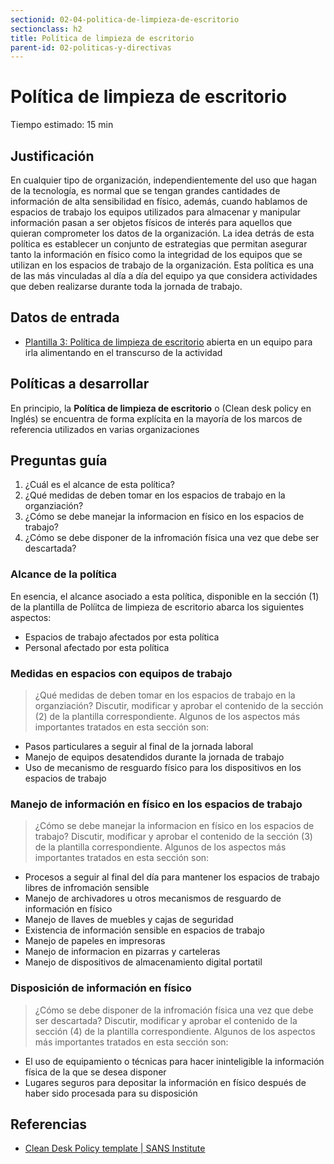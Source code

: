 ```yaml
---
sectionid: 02-04-politica-de-limpieza-de-escritorio
sectionclass: h2
title: Política de limpieza de escritorio
parent-id: 02-politicas-y-directivas
---
```

# Política de limpieza de escritorio
Tiempo estimado: 15 min

## Justificación
En cualquier tipo de organización, independientemente del uso que hagan de la tecnología, es normal que se tengan grandes cantidades de información de alta sensibilidad en físico, además, cuando hablamos de espacios de trabajo los equipos utilizados para almacenar y manipular información pasan a ser objetos físicos de interés para aquellos que quieran comprometer los datos de la organización. La idea detrás de esta política es establecer un conjunto de estrategias que permitan asegurar tanto la información en físico como la integridad de los equipos que se utilizan en los espacios de trabajo de la organización. Esta política es una de las más vinculadas al día a día del equipo ya que considera actividades que deben realizarse durante toda la jornada de trabajo.

## Datos de entrada
* [Plantilla 3: Política de limpieza de escritorio](https://sdamanual.org/es/plantillas/p3) abierta en un equipo para irla alimentando en el transcurso de la actividad

## Políticas a desarrollar
En principio, la **Política de limpieza de escritorio** o (Clean desk policy en Inglés) se encuentra de forma explícita en la mayoría de los marcos de referencia utilizados en varias organizaciones

## Preguntas guía
1. ¿Cuál es el alcance de esta política?
2. ¿Qué medidas de deben tomar en los espacios de trabajo en la organziación?
3. ¿Cómo se debe manejar la informacion en físico en los espacios de trabajo?
4. ¿Cómo se debe disponer de la infromación física una vez que debe ser descartada?


### Alcance de la política
En esencia, el alcance asociado a esta política, disponible en la sección (1) de la plantilla de Políitca de limpieza de escritorio abarca los siguientes aspectos:
* Espacios de trabajo afectados por esta política
* Personal afectado por esta política

### Medidas en espacios con equipos de trabajo
> ¿Qué medidas de deben tomar en los espacios de trabajo en la organziación?
Discutir, modificar y aprobar el contenido de la sección (2) de la plantilla correspondiente. Algunos de los aspectos más importantes tratados en esta sección son:
* Pasos particulares a seguir al final de la jornada laboral
* Manejo de equipos desatendidos durante la jornada de trabajo
* Uso de mecanismo de resguardo físico para los dispositivos en los espacios de trabajo

### Manejo de información en físico en los espacios de trabajo
> ¿Cómo se debe manejar la informacion en físico en los espacios de trabajo?
Discutir, modificar y aprobar el contenido de la sección (3) de la plantilla correspondiente. Algunos de los aspectos más importantes tratados en esta sección son:

* Procesos a seguir al final del día para mantener los espacios de trabajo libres de infromación sensible
* Manejo de archivadores u otros mecanismos de resguardo de información en físico
* Manejo de llaves de muebles y cajas de seguridad
* Existencia de información sensible en espacios de trabajo
* Manejo de papeles en impresoras
* Manejo de informacion en pizarras y carteleras
* Manejo de dispositivos de almacenamiento digital portatil

### Disposición de información en físico
> ¿Cómo se debe disponer de la infromación física una vez que debe ser descartada?
Discutir, modificar y aprobar el contenido de la sección (4) de la plantilla correspondiente. Algunos de los aspectos más importantes tratados en esta sección son:

* El uso de equipamiento o técnicas para hacer ininteligible la información física de la que se desea disponer
* Lugares seguros para depositar la información en físico después de haber sido procesada para su disposición

## Referencias
* [Clean Desk Policy template | SANS Institute](https://www.sans.org/security-resources/policies/general/pdf/clean-desk-policy)
